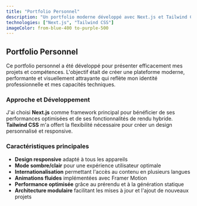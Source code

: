 ```yaml
---
title: "Portfolio Personnel"
description: "Un portfolio moderne développé avec Next.js et Tailwind CSS"
technologies: ["Next.js", "Tailwind CSS"]
imageColor: from-blue-400 to-purple-500
---
```


## Portfolio Personnel

Ce portfolio personnel a été développé pour présenter efficacement mes projets et compétences. L'objectif était de créer une plateforme moderne, performante et visuellement attrayante qui reflète mon identité professionnelle et mes capacités techniques.

### Approche et Développement

J'ai choisi **Next.js** comme framework principal pour bénéficier de ses performances optimisées et de ses fonctionnalités de rendu hybride. **Tailwind CSS** m'a offert la flexibilité nécessaire pour créer un design personnalisé et responsive.

### Caractéristiques principales

- **Design responsive** adapté à tous les appareils
- **Mode sombre/clair** pour une expérience utilisateur optimale
- **Internationalisation** permettant l'accès au contenu en plusieurs langues
- **Animations fluides** implémentées avec Framer Motion
- **Performance optimisée** grâce au prérendu et à la génération statique
- **Architecture modulaire** facilitant les mises à jour et l'ajout de nouveaux projets
